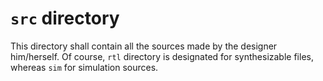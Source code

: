 # `src` directory

This directory shall contain all the sources made by the designer him/herself.
Of course, `rtl` directory is designated for synthesizable files, whereas `sim`
for simulation sources.
